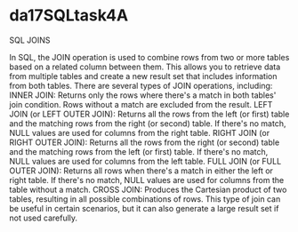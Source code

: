 # da17SQLtask4A
SQL JOINS

In SQL, the JOIN operation is used to combine rows from two or more tables based on a related column between them. This allows you to retrieve data from multiple tables and create a new result set that includes information from both tables.
There are several types of JOIN operations, including:
INNER JOIN: Returns only the rows where there's a match in both tables' join condition. Rows without a match are excluded from the result.
LEFT JOIN (or LEFT OUTER JOIN): Returns all the rows from the left (or first) table and the matching rows from the right (or second) table. If there's no match, NULL values are used for columns from the right table.
RIGHT JOIN (or RIGHT OUTER JOIN): Returns all the rows from the right (or second) table and the matching rows from the left (or first) table. If there's no match, NULL values are used for columns from the left table.
FULL JOIN (or FULL OUTER JOIN): Returns all rows when there's a match in either the left or right table. If there's no match, NULL values are used for columns from the table without a match.
CROSS JOIN: Produces the Cartesian product of two tables, resulting in all possible combinations of rows. This type of join can be useful in certain scenarios, but it can also generate a large result set if not used carefully.


